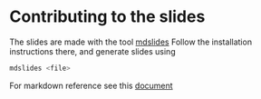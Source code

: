# Contributing to the slides

The slides are made with the tool [mdslides](https://gitlab.com/da_doomer/markdown-slides)
Follow the installation instructions there, and generate slides using

```bash
mdslides <file>
```

For markdown reference see this [document](https://gitlab.com/da_doomer/markdown-slides/-/blob/master/example/presentation.md)